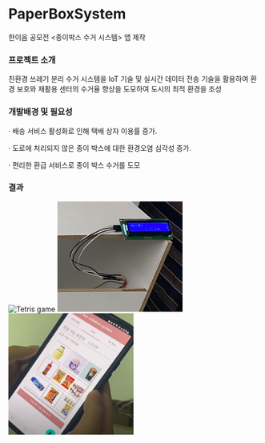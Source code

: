 # PaperBoxSystem
한이음 공모전 <종이박스 수거 시스템> 앱 제작

### 프로젝트 소개
친환경 쓰레기 분리 수거 시스템을 IoT 기술 및 실시간 데이터 전송 기술을 활용하여 환경 보호와 재활용 센터의 수거율 향상을 도모하여 도시의 최적 환경을 조성

### 개발배경 및 필요성
· 배송 서비스 활성화로 인해 택배 상자 이용률 증가.

· 도로에 처리되지 않은 종이 박스에 대한 환경오염 심각성 증가.

· 편리한 환급 서비스로 종이 박스 수거를 도모

### 결과 


<img src="https://github.com/HiSeungmin/PaperBoxSystem/blob/master/img/image01.png?raw=true" width="250" alt="Tetris game"> <img src="https://github.com/HiSeungmin/PaperBoxSystem/blob/master/img/image02.png?raw=true" width="250" alt="Tetris game"> <img src="https://github.com/HiSeungmin/PaperBoxSystem/blob/master/img/image03.png?raw=true" width="250" alt="Tetris game">


